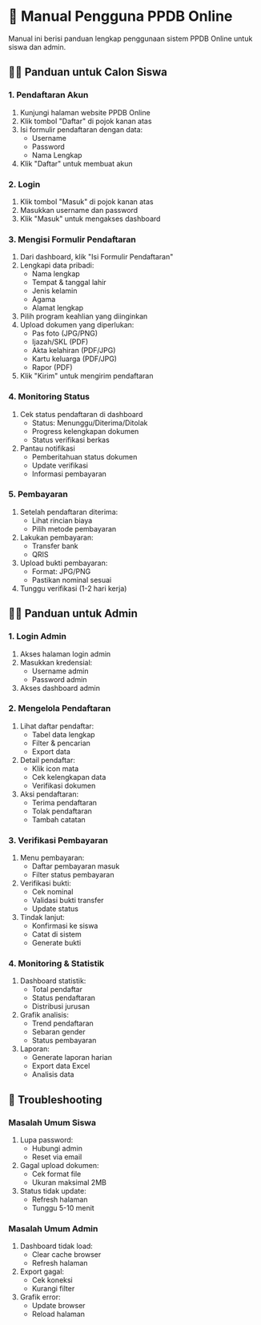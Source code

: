 # 📖 Manual Pengguna PPDB Online

Manual ini berisi panduan lengkap penggunaan sistem PPDB Online untuk siswa dan admin.

## 👨‍🎓 Panduan untuk Calon Siswa

### 1. Pendaftaran Akun
1. Kunjungi halaman website PPDB Online
2. Klik tombol "Daftar" di pojok kanan atas
3. Isi formulir pendaftaran dengan data:
   - Username
   - Password
   - Nama Lengkap
4. Klik "Daftar" untuk membuat akun

### 2. Login
1. Klik tombol "Masuk" di pojok kanan atas
2. Masukkan username dan password
3. Klik "Masuk" untuk mengakses dashboard

### 3. Mengisi Formulir Pendaftaran
1. Dari dashboard, klik "Isi Formulir Pendaftaran"
2. Lengkapi data pribadi:
   - Nama lengkap
   - Tempat & tanggal lahir
   - Jenis kelamin
   - Agama
   - Alamat lengkap
3. Pilih program keahlian yang diinginkan
4. Upload dokumen yang diperlukan:
   - Pas foto (JPG/PNG)
   - Ijazah/SKL (PDF)
   - Akta kelahiran (PDF/JPG)
   - Kartu keluarga (PDF/JPG)
   - Rapor (PDF)
5. Klik "Kirim" untuk mengirim pendaftaran

### 4. Monitoring Status
1. Cek status pendaftaran di dashboard
   - Status: Menunggu/Diterima/Ditolak
   - Progress kelengkapan dokumen
   - Status verifikasi berkas
2. Pantau notifikasi
   - Pemberitahuan status dokumen
   - Update verifikasi
   - Informasi pembayaran

### 5. Pembayaran
1. Setelah pendaftaran diterima:
   - Lihat rincian biaya
   - Pilih metode pembayaran
2. Lakukan pembayaran:
   - Transfer bank
   - QRIS
3. Upload bukti pembayaran:
   - Format: JPG/PNG
   - Pastikan nominal sesuai
4. Tunggu verifikasi (1-2 hari kerja)

## 👨‍💼 Panduan untuk Admin

### 1. Login Admin
1. Akses halaman login admin
2. Masukkan kredensial:
   - Username admin
   - Password admin
3. Akses dashboard admin

### 2. Mengelola Pendaftaran
1. Lihat daftar pendaftar:
   - Tabel data lengkap
   - Filter & pencarian
   - Export data
2. Detail pendaftar:
   - Klik icon mata
   - Cek kelengkapan data
   - Verifikasi dokumen
3. Aksi pendaftaran:
   - Terima pendaftaran
   - Tolak pendaftaran
   - Tambah catatan

### 3. Verifikasi Pembayaran
1. Menu pembayaran:
   - Daftar pembayaran masuk
   - Filter status pembayaran
2. Verifikasi bukti:
   - Cek nominal
   - Validasi bukti transfer
   - Update status
3. Tindak lanjut:
   - Konfirmasi ke siswa
   - Catat di sistem
   - Generate bukti

### 4. Monitoring & Statistik
1. Dashboard statistik:
   - Total pendaftar
   - Status pendaftaran
   - Distribusi jurusan
2. Grafik analisis:
   - Trend pendaftaran
   - Sebaran gender
   - Status pembayaran
3. Laporan:
   - Generate laporan harian
   - Export data Excel
   - Analisis data

## 🔧 Troubleshooting

### Masalah Umum Siswa
1. Lupa password:
   - Hubungi admin
   - Reset via email
2. Gagal upload dokumen:
   - Cek format file
   - Ukuran maksimal 2MB
3. Status tidak update:
   - Refresh halaman
   - Tunggu 5-10 menit

### Masalah Umum Admin
1. Dashboard tidak load:
   - Clear cache browser
   - Refresh halaman
2. Export gagal:
   - Cek koneksi
   - Kurangi filter
3. Grafik error:
   - Update browser
   - Reload halaman
